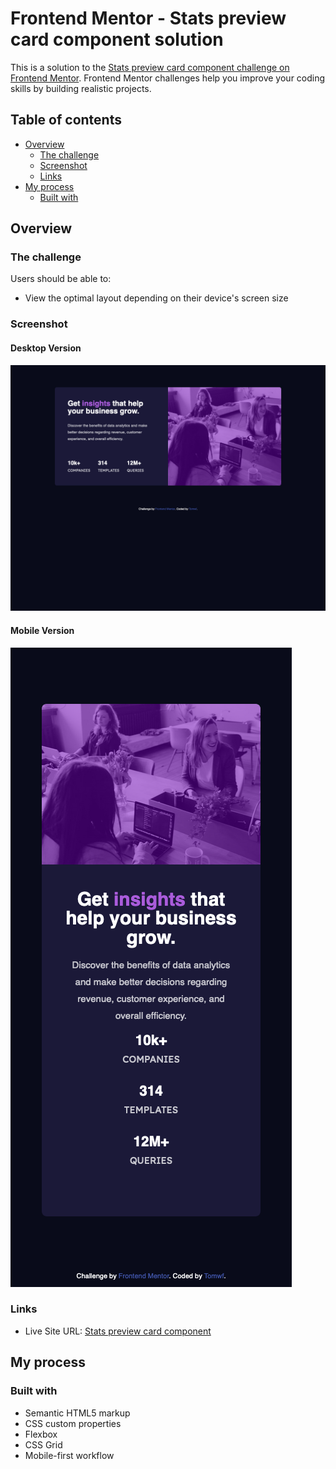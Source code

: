 # Frontend Mentor - Stats preview card component solution

This is a solution to the [Stats preview card component challenge on Frontend Mentor](https://www.frontendmentor.io/challenges/stats-preview-card-component-8JqbgoU62). Frontend Mentor challenges help you improve your coding skills by building realistic projects. 

## Table of contents

- [Overview](#overview)
  - [The challenge](#the-challenge)
  - [Screenshot](#screenshot)
  - [Links](#links)
- [My process](#my-process)
  - [Built with](#built-with)

## Overview

### The challenge

Users should be able to:

- View the optimal layout depending on their device's screen size

### Screenshot

#### Desktop Version
![](./screenshot-desktop.png)

#### Mobile Version
![](./screenshot-mobile.png)

### Links

- Live Site URL: [Stats preview card component](https://tomwf.github.io/FEM-stats-preview-card-component-main/)

## My process

### Built with

- Semantic HTML5 markup
- CSS custom properties
- Flexbox
- CSS Grid
- Mobile-first workflow
